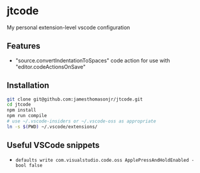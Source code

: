 # jtcode
My personal extension-level vscode configuration

## Features
- "source.convertIndentationToSpaces" code action for use with "editor.codeActionsOnSave"

## Installation
```bash
git clone git@github.com:jamesthomasonjr/jtcode.git
cd jtcode
npm install
npm run compile
# use ~/.vscode-insiders or ~/.vscode-oss as appropriate
ln -s $(PWD) ~/.vscode/extensions/
```

## Useful VSCode snippets
- `defaults write com.visualstudio.code.oss ApplePressAndHoldEnabled -bool false`
